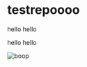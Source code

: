 testrepoooo
===========
hello
hello

hello
hello

![boop](http://content9.flixster.com/question/64/27/70/6427703_std.png)
